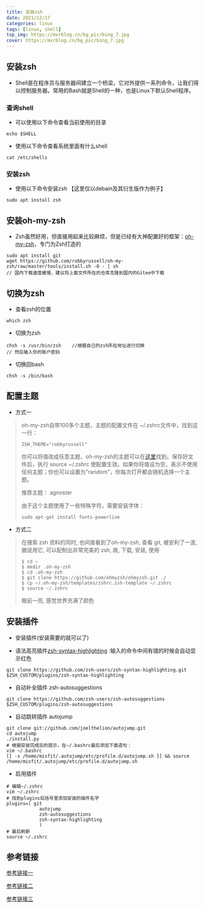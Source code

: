 ```yaml
---
title: 安装zsh
date: 2021/12/17
categories: linux
tags: [linux, shell]
top_img: https://mxrblog.cn/bg_pic/bing_7.jpg
cover: https://mxrblog.cn/bg_pic/bing_7.jpg
---
```




## 安装zsh

- Shell是在程序员与服务器间建立一个桥梁，它对外提供一系列命令，让我们得以控制服务器。常用的Bash就是Shell的一种，也是Linux下默认Shell程序。

### 查询shell

- 可以使用以下命令查看当前使用的目录

```
echo $SHELL
```

- 使用以下命令查看系统里面有什么shell

```
cat /etc/shells
```

### 安装zsh

- 使用以下命令安装zsh   【这里仅以debain及其衍生版作为例子】

```
sudo apt install zsh
```


## 安装oh-my-zsh

- Zsh虽然好用，但直接用起来比较麻烦，但是已经有大神配置好的框架：[oh-my-zsh](https://github.com/robbyrussell/oh-my-zsh)，专门为Zsh打造的

```shell
sudo apt install git
wget https://github.com/robbyrussell/oh-my-zsh/raw/master/tools/install.sh -O - | sh
// 国内下载速度缓慢，建议将上面文件所在的仓库克隆到国内的Gitee中下载
```

## 切换为zsh

- 查看zsh的位置

```
which zsh
```

- 切换为zsh

```
chsh -s /usr/bin/zsh    //根据自己的zsh所在地址进行切换
// 然后输入你的账户密码
```

- 切换回bash

```
chsh -s /bin/bash
```

## 配置主题

- 方式一

>oh-my-zsh自带100多个主题，主题的配置文件在 ~/.zshrc文件中，找到这一行：
>
>```
>ZSH_THEME="robbyrussell"
>```
>
>你可以将值改成任意主题，oh-my-zsh的主题可以在[这里](https://github.com/robbyrussell/oh-my-zsh/wiki/themes)找到。保存好文件后，执行 source ~/.zshrc 使配置生效。如果你将值设为空，表示不使用任何主题；你也可以设置为"random"，你每次打开都会随机选择一个主题。
>
>推荐主题： agnoster
>
>由于这个主题使用了一些特殊字符，需要安装字体：
>
>```
>sudo apt-get install fonts-powerline
>```

- 方式二

>在搜索 zsh 资料的同时, 也间接看到了oh-my-zsh, 查看 git, 被安利了一波, 据说用它, 可以配制出非常完美的 zsh, 故, 下载, 安装, 使用
>
>```
>$ cd ~
>$ mkdir .oh-my-zsh
>$ cd .oh-my-zsh
>$ git clone https://github.com/ohmyzsh/ohmyzsh.git ./
>$ cp ~/.oh-my-zsh/templates/zshrc.zsh-template ~/.zshrc
>$ source ~/.zshrc
>```
>
>眼前一亮, 感觉世界充满了颜色

## 安装插件

- 安装插件(安装需要的就可以了)

- 语法高亮插件[zsh-syntax-highlighting](https://www.jianshu.com/p/4fde9ae77922) :输入的命令中间有错的时候会自动显示红色

```
git clone https://github.com/zsh-users/zsh-syntax-highlighting.git $ZSH_CUSTOM/plugins/zsh-syntax-highlighting
```

- 自动补全插件 zsh-autosuggestions

```
git clone https://github.com/zsh-users/zsh-autosuggestions $ZSH_CUSTOM/plugins/zsh-autosuggestions
```

- 自动跳转插件 autojump

```
git clone git://github.com/joelthelion/autojump.git
cd autojump
./install.py
# 根据安装完成后的提示，在~/.bashrc最后添加下面语句：
vim ~/.bashrc    
[[ -s /home/misfit/.autojump/etc/profile.d/autojump.sh ]] && source /home/misfit/.autojump/etc/profile.d/autojump.sh
```

- 启用插件

```
# 编辑~/.zshrc   
vim ~/.zshrc    
# 找到plugins后括号里添加安装的插件名字
plugins=( git 
            autojump 
            zsh-autosuggestions 
            zsh-syntax-highlighting
            )
# 最后刷新
source ~/.zshrc    
```



## 参考链接

[参考链接一](https://www.cnblogs.com/lfri/p/10798105.html)

[参考链接二](https://www.cnblogs.com/cxl-blog/p/12347993.html)

[参考链接三](https://blog.gomyck.com/posts/zsh/)